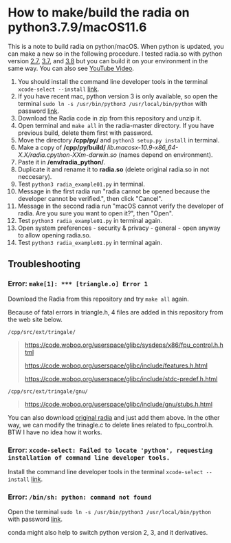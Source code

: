 # How to make/build the radia on python3.7.9/macOS11.6

This is a note to build radia on python/macOS. When python is updated, you can make a new so in the following procedure. I tested radia.so with python version [2.7](https://github.com/hidecode221b/Radia/blob/master/env/radia_python/radia.cpython-27m-darwin.so), [3.7](https://github.com/hidecode221b/Radia/blob/master/env/radia_python/radia.cpython-37m-darwin.so), and [3.8](https://github.com/hidecode221b/Radia/blob/master/env/radia_python/radia.cpython-38-darwin.so) but you can build it on your environment in the same way. You can also see [YouTube Video](https://youtu.be/mbbfCD5LF5c). 

1. You should install the command line developer tools in the terminal `xcode-select --install` [link](https://mac.install.guide/commandlinetools/).
1. If you have recent mac, python version 3 is only available, so open the terminal `sudo ln -s /usr/bin/python3 /usr/local/bin/python` with password [link](https://stackoverflow.com/questions/71591971/how-can-i-fix-the-zsh-command-not-found-python-error-macos-monterey-12-3).
1. Download the Radia code in zip from this repository and unzip it.
1. Open terminal and `make all` in the radia-master directory. If you have previous build, delete them first with password.
1. Move the directory **/cpp/py/** and `python3 setup.py install` in terminal.
1. Make a copy of **/cpp/py/build/** *lib.macosx-10.9-x86_64-X.X/radia.cpython-XXm-darwin.so* (names depend on environment).
1. Paste it in **/env/radia_python/**.
1. Duplicate it and rename it to **radia.so** (delete original radia.so in not neccesary).
1. Test `python3 radia_example01.py` in terminal.
1. Message in the first radia run "radia cannot be opened because the developer cannot be verified.", then click "Cancel".
1. Message in the second radia run "macOS cannot verify the developer of radia. Are you sure you want to open it?", then "Open".
1. Test `python3 radia_example01.py` in terminal again.
1. Open system preferences - security & privacy - general - open anyway to allow opening radia.so.
1. Test `python3 radia_example01.py` in terminal again.

## Troubleshooting

### Error: `make[1]: *** [triangle.o] Error 1`

Download the Radia from this repository and try `make all` again.

Because of fatal errors in triangle.h, 4 files are added in this repository from the web site below.

`/cpp/src/ext/tringale/`

> https://code.woboq.org/userspace/glibc/sysdeps/x86/fpu_control.h.html
> 
> https://code.woboq.org/userspace/glibc/include/features.h.html
> 
> https://code.woboq.org/userspace/glibc/include/stdc-predef.h.html
> 
`/cpp/src/ext/tringale/gnu/`
> 
> https://code.woboq.org/userspace/glibc/include/gnu/stubs.h.html
>

You can also download [original radia](https://github.com/ochubar/Radia) and just add them above. In the other way, we can modify the trinagle.c to delete lines related to fpu_control.h. BTW I have no idea how it works.

### Error: `xcode-select: Failed to locate 'python', requesting installation of command line developer tools.`

Install the command line developer tools in the terminal `xcode-select --install` [link](https://mac.install.guide/commandlinetools/).

### Error: `/bin/sh: python: command not found`

Open the terminal `sudo ln -s /usr/bin/python3 /usr/local/bin/python` with password [link](https://stackoverflow.com/questions/71591971/how-can-i-fix-the-zsh-command-not-found-python-error-macos-monterey-12-3).

conda might also help to switch python version 2, 3, and it derivatives.

